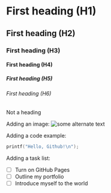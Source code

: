 # First heading (H1)
## First heading (H2)
### First heading (H3)
#### First heading (H4)
##### First heading (H5)
###### First heading (H6)
Not a heading

Adding an image:
![some alternate text](https://octodex.github.com/images/yaktocat.png)

Adding a code example:
``` c
printf("Hello, Github!\n");
```

Adding a task list:
- [ ] Turn on GitHub Pages
- [ ] Outline my portfolio
- [ ] Introduce myself to the world
